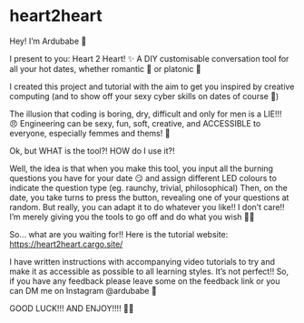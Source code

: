 # heart2heart

Hey! I’m Ardubabe 👾

I present to you: Heart 2 Heart! ✨ A DIY customisable conversation tool for all your hot dates, whether romantic 💋 or platonic 👯 

I created this project and tutorial with the aim to get you inspired by creative computing (and to show off your sexy cyber skills on dates of course 🥵) 

The illusion that coding is boring, dry, difficult and only for men is a LIE!!! 😠 Engineering can be sexy, fun, soft, creative, and ACCESSIBLE to everyone, especially femmes and thems! 🎉

Ok, but WHAT is the tool?! HOW do I use it?!
 
Well, the idea is that when you make this tool, you input all the burning questions you have for your date 😏 and assign different LED colours to indicate the question type (eg. raunchy, trivial, philosophical) Then, on the date, you take turns to press the button, revealing one of your questions at random. But really, you can adapt it to do whatever you like!! I don’t care!! I’m merely giving you the tools to go off and do what you wish 🧚🏻 

So... what are you waiting for!! Here is the tutorial website: https://heart2heart.cargo.site/  

I have written instructions with accompanying video tutorials to try and make it as accessible as possible to all learning styles. It’s not perfect!! So, if you have any feedback please leave some on the feedback link or you can DM me on Instagram @ardubabe 🤝 

GOOD LUCK!!! AND ENJOY!!!! 💅🏻
